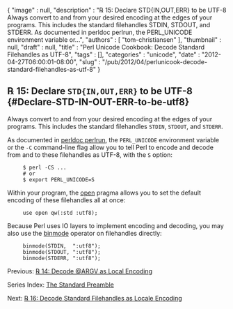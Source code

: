 {
   "image" : null,
   "description" : "℞ 15: Declare STD{IN,OUT,ERR} to be UTF-8 Always convert to and from your desired encoding at the edges of your programs. This includes the standard filehandles STDIN, STDOUT, and STDERR. As documented in perldoc perlrun, the PERL_UNICODE environment variable or...",
   "authors" : [
      "tom-christiansen"
   ],
   "thumbnail" : null,
   "draft" : null,
   "title" : "Perl Unicode Cookbook: Decode Standard Filehandles as UTF-8",
   "tags" : [],
   "categories" : "unicode",
   "date" : "2012-04-27T06:00:01-08:00",
   "slug" : "/pub/2012/04/perlunicook-decode-standard-filehandles-as-utf-8"
}





℞ 15: Declare `STD{IN,OUT,ERR}` to be UTF-8 {#Declare-STD-IN-OUT-ERR-to-be-utf8}
-------------------------------------------

Always convert to and from your desired encoding at the edges of your
programs. This includes the standard filehandles `STDIN`, `STDOUT`, and
`STDERR`.

As documented in [perldoc
perlrun](http://perldoc.perl.org/perlrun.html), the `PERL_UNICODE`
environment variable or the `-C` command-line flag allow you to tell
Perl to encode and decode from and to these filehandles as UTF-8, with
the `S` option:

         $ perl -CS ...
         # or
         $ export PERL_UNICODE=S

Within your program, the [open](http://perldoc.perl.org/open.html)
pragma allows you to set the default encoding of these filehandles all
at once:

         use open qw(:std :utf8);

Because Perl uses IO layers to implement encoding and decoding, you may
also use the [binmode](http://perldoc.perl.org/perlfunc.html#binmode)
operator on filehandles directly:

         binmode(STDIN,  ":utf8");
         binmode(STDOUT, ":utf8");
         binmode(STDERR, ":utf8");

Previous: [℞ 14: Decode @ARGV as Local
Encoding](/media/_pub_2012_04_perlunicook-decode-standard-filehandles-as-utf-8/perlunicookbook-decode-argv-as-local-encoding.html)

Series Index: [The Standard
Preamble](/media/_pub_2012_04_perlunicook-decode-standard-filehandles-as-utf-8/perlunicook-standard-preamble.html)

Next: [℞ 16: Decode Standard Filehandles as Locale
Encoding](/media/_pub_2012_04_perlunicook-decode-standard-filehandles-as-utf-8/perlunicook-decode-standard-filehandles-as-locale-encoding.html)


